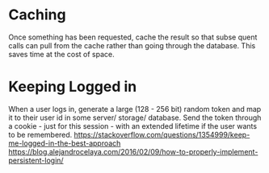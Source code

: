 # Caching
Once something has been requested, cache the result so that subse   quent calls can pull from the cache rather than going through the database. This saves time at the cost of space.

# Keeping Logged in
When a user logs in, generate a large (128 - 256 bit) random token and map it to their user id in some server/ storage/ database. Send the token through a cookie - just for this session - with an extended lifetime if the user wants to be remembered.
https://stackoverflow.com/questions/1354999/keep-me-logged-in-the-best-approach
https://blog.alejandrocelaya.com/2016/02/09/how-to-properly-implement-persistent-login/

